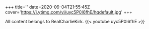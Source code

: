 +++
title=''
date=2020-09-04T21:55:45Z
cover='https://i.ytimg.com/vi/uyc5P0I6fhE/hqdefault.jpg'
+++

All content belongs to RealCharlieKirk.
{{< youtube uyc5P0I6fhE >}}
